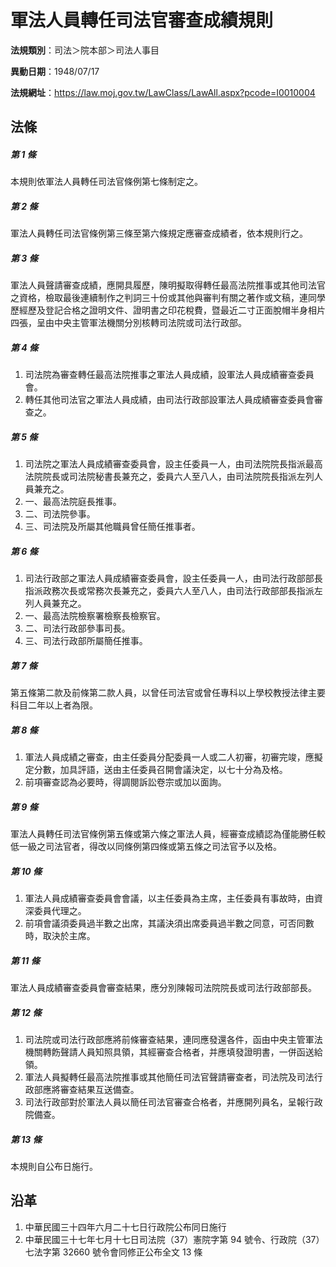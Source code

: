 # 軍法人員轉任司法官審查成績規則


**法規類別**：司法＞院本部＞司法人事目

**異動日期**：1948/07/17  

**法規網址**：https://law.moj.gov.tw/LawClass/LawAll.aspx?pcode=I0010004



## 法條
##### 第 1 條
本規則依軍法人員轉任司法官條例第七條制定之。

##### 第 2 條
軍法人員轉任司法官條例第三條至第六條規定應審查成績者，依本規則行之。

##### 第 3 條
軍法人員聲請審查成績，應開具履歷，陳明擬取得轉任最高法院推事或其他司法官之資格，檢取最後連續制作之判詞三十份或其他與審判有關之著作或文稿，連同學歷經歷及登記合格之證明文件、證明書之印花稅費，暨最近二寸正面脫帽半身相片四張，呈由中央主管軍法機關分別核轉司法院或司法行政部。

##### 第 4 條
1. 司法院為審查轉任最高法院推事之軍法人員成績，設軍法人員成績審查委員會。
1. 轉任其他司法官之軍法人員成績，由司法行政部設軍法人員成績審查委員會審查之。

##### 第 5 條
1. 司法院之軍法人員成績審查委員會，設主任委員一人，由司法院院長指派最高法院院長或司法院秘書長兼充之，委員六人至八人，由司法院院長指派左列人員兼充之。
1. 一、最高法院庭長推事。
1. 二、司法院參事。
1. 三、司法院及所屬其他職員曾任簡任推事者。

##### 第 6 條
1. 司法行政部之軍法人員成績審查委員會，設主任委員一人，由司法行政部部長指派政務次長或常務次長兼充之，委員六人至八人，由司法行政部部長指派左列人員兼充之。
1. 一、最高法院檢察署檢察長檢察官。
1. 二、司法行政部參事司長。
1. 三、司法行政部所屬簡任推事。

##### 第 7 條
第五條第二款及前條第二款人員，以曾任司法官或曾任專科以上學校教授法律主要科目二年以上者為限。

##### 第 8 條
1. 軍法人員成績之審查，由主任委員分配委員一人或二人初審，初審完竣，應擬定分數，加具評語，送由主任委員召開會議決定，以七十分為及格。
1. 前項審查認為必要時，得調閱訴訟卷宗或加以面詢。

##### 第 9 條
軍法人員轉任司法官條例第五條或第六條之軍法人員，經審查成績認為僅能勝任較低一級之司法官者，得改以同條例第四條或第五條之司法官予以及格。

##### 第 10 條
1. 軍法人員成績審查委員會會議，以主任委員為主席，主任委員有事故時，由資深委員代理之。
1. 前項會議須委員過半數之出席，其議決須出席委員過半數之同意，可否同數時，取決於主席。

##### 第 11 條
軍法人員成績審查委員會審查結果，應分別陳報司法院院長或司法行政部部長。

##### 第 12 條
1. 司法院或司法行政部應將前條審查結果，連同應發還各件，函由中央主管軍法機關轉飭聲請人員知照具領，其經審查合格者，并應填發證明書，一併函送給領。
1. 軍法人員擬轉任最高法院推事或其他簡任司法官聲請審查者，司法院及司法行政部應將審查結果互送備查。
1. 司法行政部對於軍法人員以簡任司法官審查合格者，并應開列員名，呈報行政院備查。

##### 第 13 條
本規則自公布日施行。

## 沿革
1. 中華民國三十四年六月二十七日行政院公布同日施行
1. 中華民國三十七年七月十七日司法院（37）憲院字第 94 號令、行政院（37）七法字第 32660  號令會同修正公布全文 13 條
